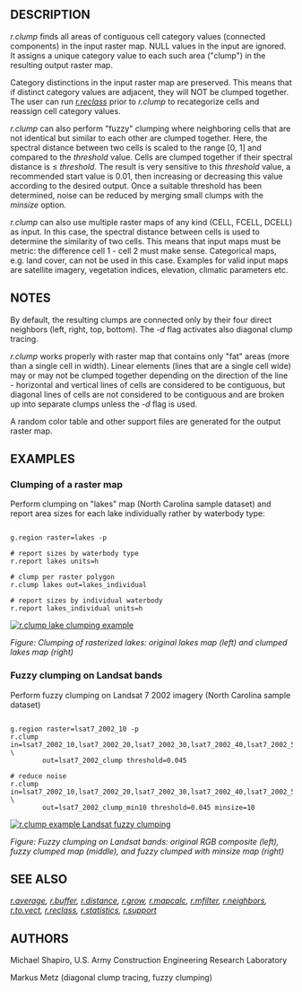 
## DESCRIPTION

*r.clump* finds all areas of contiguous cell category values
(connected components) in the input raster map. NULL values in the
input are ignored. It assigns a unique category value to each such area
("clump") in the resulting output raster map.

Category distinctions in the input raster map are preserved. This
means that if distinct category values are adjacent, they will NOT be
clumped together. The user can
run *[r.reclass](r.reclass.html)* prior
to *r.clump* to recategorize cells and reassign cell category
values.

*r.clump* can also perform "fuzzy" clumping where
neighboring cells that are not identical but similar to each other are
clumped together. Here, the spectral distance between two cells is
scaled to the range [0, 1] and compared to the *threshold*
value. Cells are clumped together if their spectral distance is ≤
*threshold*. The result is very sensitive to this
*threshold* value, a recommended start value is 0.01, then
increasing or decreasing this value according to the desired output.
Once a suitable threshold has been determined, noise can be reduced by
merging small clumps with the *minsize* option.

*r.clump* can also use multiple raster maps of any kind (CELL,
FCELL, DCELL) as input. In this case, the spectral distance between
cells is used to determine the similarity of two cells. This means that
input maps must be metric: the difference cell 1 - cell 2 must make
sense. Categorical maps, e.g. land cover, can not be used in this case.
Examples for valid input maps are satellite imagery, vegetation
indices, elevation, climatic parameters etc.

## NOTES

By default, the resulting clumps are connected only by their four
direct neighbors (left, right, top, bottom). The *-d* flag
activates also diagonal clump tracing.

*r.clump* works properly with raster map that contains only
"fat" areas (more than a single cell in width). Linear
elements (lines that are a single cell wide) may or may not be clumped
together depending on the direction of the line - horizontal and
vertical lines of cells are considered to be contiguous, but diagonal
lines of cells are not considered to be contiguous and are broken up
into separate clumps unless the *-d* flag is used.

A random color table and other support files are generated for the
output raster map.

## EXAMPLES

### Clumping of a raster map

Perform clumping on "lakes" map (North Carolina sample dataset) and
report area sizes for each lake individually rather by waterbody type:

```

g.region raster=lakes -p

# report sizes by waterbody type
r.report lakes units=h

# clump per raster polygon
r.clump lakes out=lakes_individual

# report sizes by individual waterbody
r.report lakes_individual units=h

```

[![r.clump lake clumping example](r_clump_lakes.png)](r_clump_lakes.png)

*Figure: Clumping of rasterized lakes: original lakes map (left) and clumped lakes map (right)*

### Fuzzy clumping on Landsat bands

Perform fuzzy clumping on Landsat 7 2002 imagery (North Carolina sample dataset)

```

g.region raster=lsat7_2002_10 -p
r.clump in=lsat7_2002_10,lsat7_2002_20,lsat7_2002_30,lsat7_2002_40,lsat7_2002_50,lsat7_2002_70 \
        out=lsat7_2002_clump threshold=0.045

# reduce noise
r.clump in=lsat7_2002_10,lsat7_2002_20,lsat7_2002_30,lsat7_2002_40,lsat7_2002_50,lsat7_2002_70 \
        out=lsat7_2002_clump_min10 threshold=0.045 minsize=10

```

[![r.clump example Landsat fuzzy clumping](r_clump_lsat.png)](r_clump_lakes.png)

*Figure: Fuzzy clumping on Landsat bands: original RGB composite (left),
fuzzy clumped map (middle), and fuzzy clumped with minsize map (right)*

## SEE ALSO

*[r.average](r.average.html),
[r.buffer](r.buffer.html),
[r.distance](r.distance.html),
[r.grow](r.grow.html),
[r.mapcalc](r.mapcalc.html),
[r.mfilter](r.mfilter.html),
[r.neighbors](r.neighbors.html),
[r.to.vect](r.to.vect.html),
[r.reclass](r.reclass.html),
[r.statistics](r.statistics.html),
[r.support](r.support.html)*

## AUTHORS

Michael Shapiro, U.S. Army Construction Engineering Research
Laboratory

Markus Metz (diagonal clump tracing, fuzzy clumping)
